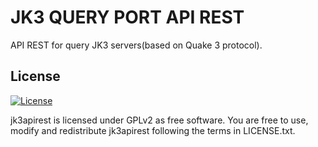 # JK3 QUERY PORT API REST

API REST for query JK3 servers(based on Quake 3 protocol).

## License

[![License](https://img.shields.io/github/license/elraro/jk3apirest.svg)](https://github.com/elraro/jk3apirest/blob/master/LICENSE.txt)

jk3apirest is licensed under GPLv2 as free software. You are free to use, modify and redistribute jk3apirest following the terms in LICENSE.txt.